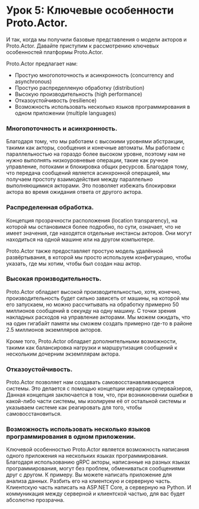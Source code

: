 # Урок 5: Ключевые особенности Proto.Actor.

И так, когда мы получили базовые представления о модели акторов и Proto.Actor. Давайте приступим к рассмотрению ключевых особенностей платформы Proto.Actor.

Proto.Actor предлагает нам:

- Простую многопоточность и асинхронность (concurrency and asynchronous)
- Простую распределленую обработку (distribution)
- Высокую производительность (high performance)
- Отказоустойчивость (resilience)
- Возможность использовать несколько языков программирования в одном приложении (multiple languages)

### Многопоточность и асинхронность.

Благодаря тому, что мы работаем с высокими уровнями абстракции, такими как акторы, сообщения и конечные автоматы. Мы работаем с параллельностью на гораздо более высоком уровне, поэтому нам не нужно выполнять низкоуровневые операции, такие как ручное управление, потоками и блокировка общих ресурсов. Благодаря тому, что передача сообщений является асинхронной операцией, мы получаем простоту взаимодействия между параллельно выполняющимися акторами. Это позволяет избежать блокировки актора во время ожидания ответа от другого актора.

### Распределенная обработка.

Концепция прозрачности расположения (location transparency), на которой мы остановимся более подробно, по сути, означает, что не имеет значения, где находятся отдельные инстансы акторов. Они могут находиться на одной машине или на другом компьютере. 

Proto.Actor также предоставляет простую модель удалённой развёртывания, в которой мы просто используем конфигурацию, чтобы указать, где мы хотим, чтобы был создан наш актор.

### Высокая производительность.

Proto.Actor обладает высокой производительностью, хотя, конечно, производительность будет сильно зависеть от машины, на которой мы его запускаем, но можно рассчитывать на обработку примерно 50 миллионов сообщений в секунду на одну машину. С точки зрения накладных расходов на управление акторами. Мы можем ожидать, что на один гигабайт памяти мы сможем создать примерно где-то в районе 2.5 миллионов экземпляров акторов.

Кроме того, Proto.Actor обладает дополнительными возможности, такими как балансировка нагрузки и маршрутизация сообщений к нескольким дочерним экземплярам актора.

### Отказоустойчивость.

Proto.Actor позволяет нам создавать самовосстанавливающиеся системы. Это делается с помощью концепции иерархии супервайзеров, Данная концепция заключается в том, что, при возникновении ошибки в какой-либо части системы, мы изолируем её от остальной системы и указываем системе как реагировать для того, чтобы самовосстановиться.

### Возможность использовать несколько языков программирования в одном приложении.

Ключевой особенностью Proto.Actor является возможность написания одного приложения на нескольких языках программирования. Благодаря использованию gRPC акторы, написанные на разных языках программирования, могут без проблем, обмениваться сообщениями друг с другом. К примеру. Вы можете написать приложение для анализа данных. Разбить его на клиентскую и серверную часть. Клиентскую часть написать на ASP.NET Core, а серверную на Python. И коммуникация между серверной и клиентской частью, для вас будет абсолютно прозрачна.